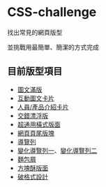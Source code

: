 # CSS-challenge

找出常見的網頁版型

並挑戰用最簡單、簡潔的方式完成

## 目前版型項目

* [圖文滿版](https://70928manson.github.io/CSS-challenge/)
* [互動圖文卡片](https://70928manson.github.io/CSS-challenge/002)
* [人員/產品介紹卡片](https://70928manson.github.io/CSS-challenge/003.HTML)
* [交錯漂浮版](https://70928manson.github.io/CSS-challenge/004.html)
* [超通用橫式版面](https://70928manson.github.io/CSS-challenge/005.html)
* [網頁頁尾版塊](https://70928manson.github.io/CSS-challenge/006)
* [導覽列](https://70928manson.github.io/CSS-challenge/007)
* [變化導覽列一](https://70928manson.github.io/CSS-challenge/008-1)、[變化導覽列二](https://70928manson.github.io/CSS-challenge/008-2)
* [麵包屑](https://70928manson.github.io/CSS-challenge/009)
* [方塊酥版面](https://70928manson.github.io/CSS-challenge/010)
* [破格式設計](https://70928manson.github.io/CSS-challenge/011)
